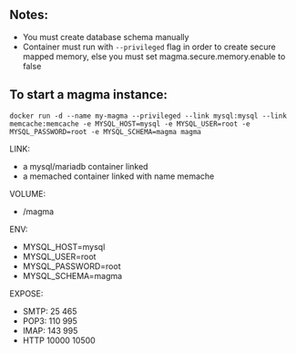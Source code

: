 ## Notes:
- You must create database schema manually
- Container must run with `--privileged` flag in order to create secure mapped memory, else you must set magma.secure.memory.enable to false


## To start a magma instance:
```shell
docker run -d --name my-magma --privileged --link mysql:mysql --link memcache:memcache -e MYSQL_HOST=mysql -e MYSQL_USER=root -e MYSQL_PASSWORD=root -e MYSQL_SCHEMA=magma magma
```

LINK:
 - a mysql/mariadb container linked
 - a memached container linked with name memache

VOLUME:
- /magma

ENV:
- MYSQL_HOST=mysql
- MYSQL_USER=root
- MYSQL_PASSWORD=root
- MYSQL_SCHEMA=magma

EXPOSE:
- SMTP: 25 465
- POP3: 110 995
- IMAP: 143 995
- HTTP 10000 10500
